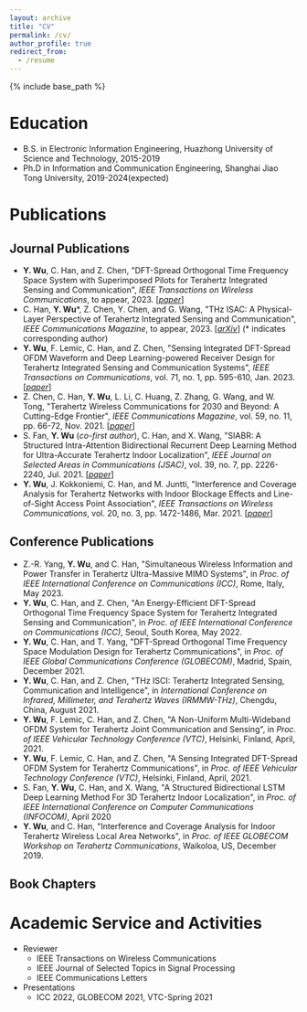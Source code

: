 ```yaml
---
layout: archive
title: "CV"
permalink: /cv/
author_profile: true
redirect_from:
  - /resume
---
```


{% include base_path %}

Education
======
* B.S. in Electronic Information Engineering, Huazhong University of Science and Technology, 2015-2019
* Ph.D in Information and Communication Engineering, Shanghai Jiao Tong University, 2019-2024(expected)
  
<!-- Skills
======
* Skill 1
* Skill 2
  * Sub-skill 2.1
  * Sub-skill 2.2
  * Sub-skill 2.3
* Skill 3 -->

Publications
======
  <!-- <ul>{% for post in site.publications %}
    {% include archive-single-cv.html %}
  {% endfor %}</ul> -->
  ## Journal Publications
- **Y. Wu**, C. Han, and Z. Chen, "DFT-Spread Orthogonal Time Frequency Space System with Superimposed Pilots for Terahertz Integrated Sensing and Communication", *IEEE Transactions on Wireless Communications*, to appear, 2023. [[*paper*](https://ieeexplore.ieee.org/document/10061469)]
- C. Han, **Y. Wu**\*, Z. Chen, Y. Chen, and G. Wang, "THz ISAC: A Physical-Layer Perspective of Terahertz Integrated Sensing and Communication", *IEEE Communications Magazine*, to appear, 2023. [[*arXiv*](https://arxiv.org/pdf/2209.03145.pdf)] (\* indicates corresponding author)
- **Y. Wu**, F. Lemic, C. Han, and Z. Chen, "Sensing Integrated DFT-Spread OFDM Waveform and Deep Learning-powered Receiver Design for Terahertz Integrated Sensing and Communication Systems", *IEEE Transactions on Communications*, vol. 71, no. 1, pp. 595-610, Jan. 2023. [[*paper*](https://ieeexplore.ieee.org/document/9967989)]
- Z. Chen, C. Han, **Y. Wu**, L. Li, C. Huang, Z. Zhang, G. Wang, and W. Tong, "Terahertz Wireless Communications for 2030 and Beyond: A Cutting-Edge Frontier", *IEEE Communications Magazine*, vol. 59, no. 11, pp. 66-72, Nov. 2021. [[*paper*](https://ieeexplore.ieee.org/document/9665432)]
- S. Fan, **Y. Wu** (*co-first author*), C. Han, and X. Wang, "SIABR: A Structured Intra-Attention Bidirectional Recurrent Deep Learning Method for Ultra-Accurate Terahertz Indoor Localization", *IEEE Journal on Selected Areas in Communications (JSAC)*, vol. 39, no. 7, pp. 2226-2240, Jul. 2021. [[*paper*](https://ieeexplore.ieee.org/document/9427239/)]
- **Y. Wu**, J. Kokkoniemi, C. Han, and M. Juntti, "Interference and Coverage Analysis for Terahertz Networks with Indoor Blockage Effects and Line-of-Sight Access Point Association", *IEEE Transactions on Wireless Communications*, vol. 20, no. 3, pp. 1472-1486, Mar. 2021. [[*paper*](https://ieeexplore.ieee.org/document/9247469)]

## Conference Publications
- Z.-R. Yang, **Y. Wu**, and C. Han, "Simultaneous Wireless Information and Power Transfer in Terahertz Ultra-Massive MIMO Systems", in *Proc. of IEEE International Conference on Communications (ICC)*, Rome, Italy, May 2023.
- **Y. Wu**, C. Han, and Z. Chen, "An Energy-Efficient DFT-Spread Orthogonal Time Frequency Space System for Terahertz Integrated Sensing and Communication", in *Proc. of IEEE International Conference on Communications (ICC)*, Seoul, South Korea, May 2022.
- **Y. Wu**, C. Han, and T. Yang, "DFT-Spread Orthogonal Time Frequency Space Modulation Design for Terahertz Communications", in *Proc. of IEEE Global Communications Conference (GLOBECOM)*, Madrid, Spain, December 2021.
- **Y. Wu**, C. Han, and Z. Chen, "THz ISCI: Terahertz Integrated Sensing, Communication and Intelligence", in *International Conference on Infrared, Millimeter, and Terahertz Waves (IRMMW-THz)*, Chengdu, China, August 2021.
- **Y. Wu**, F. Lemic, C. Han, and Z. Chen, "A Non-Uniform Multi-Wideband OFDM System for Terahertz Joint Communication and Sensing", in *Proc. of IEEE Vehicular Technology Conference (VTC)*, Helsinki, Finland, April, 2021.
- **Y. Wu**, F. Lemic, C. Han, and Z. Chen, "A Sensing Integrated DFT-Spread OFDM System for Terahertz Communications", in *Proc. of IEEE Vehicular Technology Conference (VTC)*, Helsinki, Finland, April, 2021.
- S. Fan, **Y. Wu**, C. Han, and X. Wang, "A Structured Bidirectional LSTM Deep Learning Method For 3D Terahertz Indoor Localization", in *Proc. of IEEE International Conference on Computer Communications (INFOCOM)*, April 2020
- **Y. Wu**, and C. Han, "Interference and Coverage Analysis for Indoor Terahertz Wireless Local Area Networks", in *Proc. of IEEE GLOBECOM Workshop on Terahertz Communications*, Waikoloa, US, December 2019.

## Book Chapters
  
<!-- Talks
======
  <ul>{% for post in site.talks %}
    {% include archive-single-talk-cv.html %}
  {% endfor %}</ul> -->
  
<!-- Teaching
======
  <ul>{% for post in site.teaching %}
    {% include archive-single-cv.html %}
  {% endfor %}</ul> -->
  
Academic Service and Activities
======
* Reviewer
  * IEEE Transactions on Wireless Communications
  * IEEE Journal of Selected Topics in Signal Processing
  * IEEE Communications Letters
* Presentations
  * ICC 2022, GLOBECOM 2021, VTC-Spring 2021
